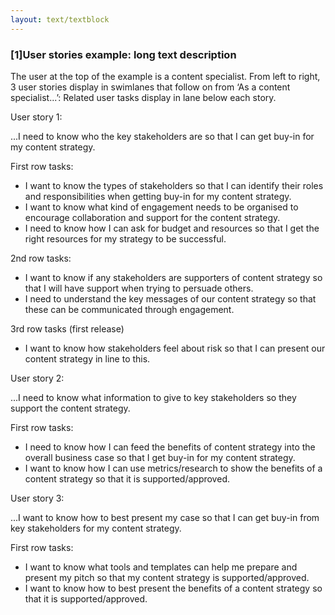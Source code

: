 ```yaml
---
layout: text/textblock
---
```

### [1]User stories example: long text description 

The user at the top of the example is a content specialist. From left to right, 3 user stories display in swimlanes that follow on from ‘As a content specialist...’: Related user tasks display in lane below each story.

User story 1:

...I need to know who the key stakeholders are so that I can get buy-in for my content strategy.

First row tasks:

  * I want to know the types of stakeholders so that I can identify their roles and responsibilities when getting buy-in for my content strategy.
  * I want to know what kind of engagement needs to be organised to encourage collaboration and support for the content strategy.
  * I need to know how I can ask for budget and resources so that I get the right resources for my strategy to be successful.

2nd row tasks:
  * I want to know if any stakeholders are supporters of content strategy so that I will have support when trying to persuade others.
  * I need to understand the key messages of our content strategy so that these can be communicated through engagement.

3rd row tasks (first release)
  * I want to know how stakeholders feel about risk so that I can present our content strategy in line to this.

User story 2:

...I need to know what information to give to key stakeholders so they support the content strategy.

First row tasks:

  * I need to know how I can feed the benefits of content strategy into the overall business case so that I get buy-in for my content strategy.
  * I want to know how I can use metrics/research to show the benefits of a content strategy so that it is supported/approved.

User story 3:

...I want to know how to best present my case so that I can get buy-in from key stakeholders for my content strategy. 

First row tasks:

  * I want to know what tools and templates can help me prepare and present my pitch so that my content strategy is supported/approved.
  * I want to know how to best present the benefits of a content strategy so that it is supported/approved.

